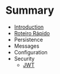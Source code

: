 # Summary

* [Introduction](README.md)
* [Roteiro Rápido](roteiro_rapido.md)
* Persistence
* Messages
* Configuration
* Security
   * [JWT](jwt.md)

